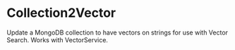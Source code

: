 # Collection2Vector
Update a MongoDB collection to have vectors on strings for use with Vector Search.   Works with VectorService.
